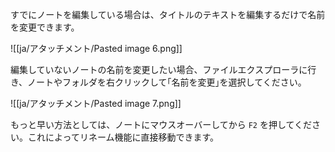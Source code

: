 すでにノートを編集している場合は、タイトルのテキストを編集するだけで名前を変更できます。

![[ja/アタッチメント/Pasted image 6.png]]

編集していないノートの名前を変更したい場合、ファイルエクスプローラに行き、ノートやフォルダを右クリックして｢名前を変更｣を選択してください。

![[ja/アタッチメント/Pasted image 7.png]]

もっと早い方法としては、ノートにマウスオーバーしてから `F2` を押してください。これによってリネーム機能に直接移動できます。